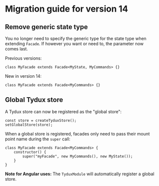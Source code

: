 
# Migration guide for version 14

## Remove generic state type

You no longer need to specify the generic type for the state type when extending `Facade`. If however you want or need to, the parameter now comes last.


Previous versions:

```
class MyFacade extends Facade<MyState, MyCommands> {}
```

New in version 14:

```
class MyFacade extends Facade<MyCommands> {}
```

## Global Tydux store

A Tydux store can now be registered as the "global store":

```
const store = createTyduxStore();
setGlobalStore(store);
```

When a global store is registered, facades only need to pass their mount point name during the `super` call:

```
class MyFacade extends Facade<MyCommands> {
    constructor() {
        super("myFacade", new MyCommands(), new MyState());
    }
}
```

**Note for Angular uses:** The `TyduxModule` will automatically register a global store.




